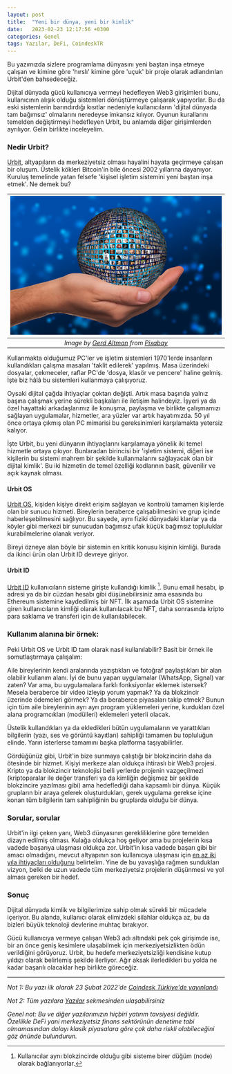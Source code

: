 ```yaml
---
layout: post
title:  "Yeni bir dünya, yeni bir kimlik"
date:   2023-02-23 12:17:56 +0300
categories: Genel
tags: Yazılar, DeFi, CoindeskTR
---
```


Bu yazımızda sizlere programlama dünyasını yeni baştan inşa etmeye çalışan ve kimine göre 'hırslı' kimine göre 'uçuk' bir proje olarak adlandırılan Urbit'den bahsedeceğiz. 

Dijital dünyada gücü kullanıcıya vermeyi hedefleyen Web3 girişimleri bunu, kullanıcının alışık olduğu sistemleri dönüştürmeye çalışarak yapıyorlar. Bu da eski sistemlerin barındırdığı kısıtlar nedeniyle kullanıcıların 'dijital dünyada tam bağımsız' olmalarını neredeyse imkansız kılıyor. Oyunun kurallarını temelden değiştirmeyi hedefleyen Urbit, bu anlamda diğer girişimlerden ayrılıyor. Gelin birlikte inceleyelim.

### Nedir Urbit?

[Urbit](https://urbit.org/), altyapıların da merkeziyetsiz olması hayalini hayata geçirmeye çalışan bir oluşum. Üstelik kökleri Bitcoin'in bile öncesi 2002 yıllarına dayanıyor. Kuruluş temelinde yatan felsefe 'kişisel işletim sistemini yeni baştan inşa etmek'. Ne demek bu? 

| ![hand](/assets/hand-1592415_800.jpg)|
|:--:| 
| *Image by [Gerd Altman](https://pixabay.com/users/geralt-9301/) from [Pixabay](https://pixabay.com/)*|

Kullanmakta olduğumuz PC'ler ve işletim sistemleri 1970'lerde insanların kullandıkları çalışma masaları 'taklit edilerek' yapılmış. Masa üzerindeki dosyalar, çekmeceler, raflar PC'de 'dosya, klasör ve pencere' haline gelmiş. İşte biz hâlâ bu sistemleri kullanmaya çalışıyoruz. 

Oysaki dijital çağda ihtiyaçlar çoktan değişti. Artık masa başında yalnız başına çalışmak yerine sürekli başkaları ile iletişim halindeyiz. İşyeri ya da özel hayattaki arkadaşlarımız ile konuşma, paylaşma ve birlikte çalışmamızı sağlayan uygulamalar, hizmetler, ara yüzler var artık hayatımızda. 50 yıl önce ortaya çıkmış olan PC mimarisi bu gereksinimleri karşılamakta yetersiz kalıyor. 

İşte Urbit, bu yeni dünyanın ihtiyaçlarını karşılamaya yönelik iki temel hizmetle ortaya çıkıyor. Bunlaradan birincisi bir 'işletim sistemi, diğeri ise kişilerin bu sistemi mahrem bir şekilde kullanmalarını sağlayacak olan bir dijital kimlik'. Bu iki hizmetin de temel özelliği kodlarının basit, güvenilir ve açık kaynak olması.

#### Urbit OS

[Urbit OS](https://urbit.org/overview/urbit-os), kişiden kişiye direkt erişim sağlayan ve kontrolü tamamen kişilerde olan bir sunucu hizmeti. Bireylerin beraberce çalışabilmesini ve grup içinde haberleşebilmesini sağlıyor. Bu sayede, aynı fiziki dünyadaki klanlar ya da köyler gibi merkezi bir sunucudan bağımsız ufak küçük bağımsız topluluklar kurabilmelerine olanak veriyor.  

Bireyi özneye alan böyle bir sistemin en kritik konusu kişinin kimliği. Burada da ikinci ürün olan Urbit ID devreye giriyor. 

#### Urbit ID

[Urbit ID](https://urbit.org/overview/urbit-id) kullanıcıların sisteme girişte kullandığı kimlik [^1]. Bunu email hesabı, ip adresi ya da bir cüzdan hesabı gibi düşünebilirsiniz ama esasında bu Ethereum sistemine kaydedilmiş bir NFT. İlk aşamada Urbit OS sistemine giren kullanıcıların kimliği olarak kullanılacak bu NFT, daha sonrasında kripto para saklama ve transferi için de kullanılabilecek. 

### Kullanım alanına bir örnek:

Peki Urbit OS ve Urbit ID tam olarak nasıl kullanılabilir?  Basit bir örnek ile somutlaştırmaya çalışalım: 

Aile bireylerinin kendi aralarında yazıştıkları ve fotoğraf paylaştıkları bir alan olabilir kullanım alanı. İyi de bunu yapan uygulamalar (WhatsApp, Signal) var zaten? Var ama, bu uygulamalara farklı fonksiyonlar eklemek istersek? Mesela beraberce bir video izleyip yorum yapmak? Ya da blokzincir üzerinde ödemeleri görmek? Ya da beraberce piyasaları takip etmek? Bunun için tüm aile bireylerinin ayrı ayrı program yüklemeleri yerine, kurdukları özel alana programcıkları (modülleri) eklemeleri yeterli olacak. 

Üstelik kullandıkları ya da ekledikleri bütün uygulamaların ve yarattıkları bilgilerin (yazı, ses ve görüntü kayıtları) sahipliği tamamen bu topluluğun elinde. Yarın isterlerse tamamını başka platforma taşıyabilirler. 

Gördüğünüz gibi, Urbit'in bize sunmaya çalıştığı bir blokzincirin daha da ötesinde bir hizmet. Kişiyi merkeze alan oldukça ihtiraslı bir Web3 projesi. Kripto ya da blokzincir teknolojisi belli yerlerde projenin vazgeçilmezi (kriptoparalar ile değer transferi ya da kimliğin değişmez bir şekilde blokzincire yazılması gibi) ama hedeflediği daha kapsamlı bir dünya. Küçük grupların bir araya gelerek oluşturdukları, gerek uygulama gerekse içine konan tüm bilgilerin tam sahipliğinin bu gruplarda olduğu bir dünya. 

### Sorular, sorular

Urbit'in ilgi çeken yanı, Web3 dünyasının gerekliliklerine göre temelden dizayn edilmiş olması. Kulağa oldukça hoş geliyor ama bu projelerin kısa vadede başarıya ulaşması oldukça zor. Urbit'in kısa vadede başarı gibi bir amacı olmadığını, mevcut altyapının son kullanıcıya ulaşması için [en az iki yıla ihtiyaçları olduğunu](https://roadmap.urbit.org/) belirtelim. Yine de bu yavaşlığa rağmen sundukları vizyon, belki de uzun vadede tüm merkeziyetsiz projelerin düşünmesi ve yol alması gereken bir hedef. 

### Sonuç

Dijital dünyada kimlik ve bilgilerimize sahip olmak sürekli bir mücadele içeriyor. Bu alanda, kullanıcı olarak elimizdeki silahlar oldukça az, bu da bizleri büyük teknoloji devlerine muhtaç bırakıyor. 

Gücü kullanıcıya vermeye çalışan Web3 adı altındaki pek çok girişimde ise, bir an önce geniş kesimlere ulaşabilmek için merkeziyetsizlikten ödün verildiğini görüyoruz. Urbit, bu hedefe merkeziyetsizliği kendisine kutup yıldızı olarak belirlemiş şekilde ilerliyor. Ağır aksak ilerledikleri bu yolda ne kadar başarılı olacaklar hep birlikte göreceğiz. 

[^1]: Kullanıcılar aynı blokzincirde olduğu gibi sisteme birer düğüm (node) olarak bağlanıyorlar.  

---

*Not 1: Bu yazı ilk olarak 23 Şubat 2022'de [Coindesk Türkiye'de yayınlandı](https://www.coindeskturkiye.com/yazarlar/turan-sert/yeni-bir-dunya-yeni-bir-kimlik-3674)*

*Not 2: Tüm yazılara [Yazılar](/articles/) sekmesinden ulaşabilirsiniz*

*Genel not: Bu ve diğer yazılarımızın hiçbiri yatırım tavsiyesi değildir. Özellikle DeFi yani merkeziyetsiz finans sektörünün denetime tabi olmamasından dolayı klasik piyasalara göre çok daha riskli olabileceğini göz önünde bulundurun.*
